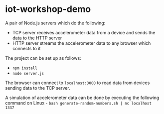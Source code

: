 # iot-workshop-demo
A pair of Node.js servers which do the following:
- TCP server receives accelerometer data from a device and sends the data to the HTTP server
- HTTP server streams the accelerometer data to any browser which connects to it

The project can be set up as follows:
- `npm install`
- `node server.js`

The browser can connect to `localhost:3000` to read data from devices sending data to the TCP server.

A simulation of accelerometer data can be done by executing the following command on Linux - `bash generate-random-numbers.sh | nc localhost 1337`
